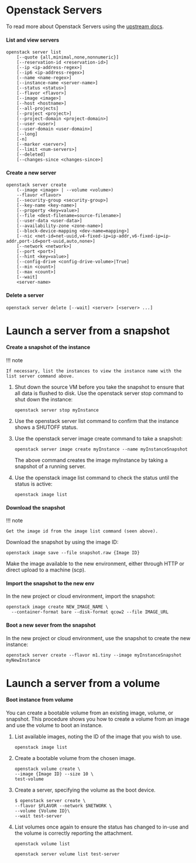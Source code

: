 # Openstack Servers

To read more about Openstack Servers using the [upstream docs](https://docs.openstack.org/python-openstackclient/latest/cli/command-objects/server.html).

#### List and view servers

``` shell
openstack server list
    [--quote {all,minimal,none,nonnumeric}]
    [--reservation-id <reservation-id>]
    [--ip <ip-address-regex>]
    [--ip6 <ip-address-regex>]
    [--name <name-regex>]
    [--instance-name <server-name>]
    [--status <status>]
    [--flavor <flavor>]
    [--image <image>]
    [--host <hostname>]
    [--all-projects]
    [--project <project>]
    [--project-domain <project-domain>]
    [--user <user>]
    [--user-domain <user-domain>]
    [--long]
    [-n]
    [--marker <server>]
    [--limit <num-servers>]
    [--deleted]
    [--changes-since <changes-since>]
```

#### Create a new server

``` shell
openstack server create
    (--image <image> | --volume <volume>)
    --flavor <flavor>
    [--security-group <security-group>]
    [--key-name <key-name>]
    [--property <key=value>]
    [--file <dest-filename=source-filename>]
    [--user-data <user-data>]
    [--availability-zone <zone-name>]
    [--block-device-mapping <dev-name=mapping>]
    [--nic <net-id=net-uuid,v4-fixed-ip=ip-addr,v6-fixed-ip=ip-addr,port-id=port-uuid,auto,none>]
    [--network <network>]
    [--port <port>]
    [--hint <key=value>]
    [--config-drive <config-drive-volume>|True]
    [--min <count>]
    [--max <count>]
    [--wait]
    <server-name>
```

#### Delete a server

``` shell
openstack server delete [--wait] <server> [<server> ...]
```

# Launch a server from a snapshot

#### Create a snapshot of the instance

!!! note

    If necessary, list the instances to view the instance name with the list server command above.

1. Shut down the source VM before you take the snapshot to ensure that all data is flushed to disk. Use the openstack server stop command to shut down the instance:

    ``` shell
    openstack server stop myInstance
    ```

2. Use the openstack server list command to confirm that the instance shows a SHUTOFF status.

3. Use the openstack server image create command to take a snapshot:

    ``` shell
    openstack server image create myInstance --name myInstanceSnapshot
    ```
    The above command creates the image myInstance by taking a snapshot of a running server.

4. Use the openstack image list command to check the status until the status is active:

    ``` shell
    openstack image list
    ```

#### Download the snapshot

!!! note

    Get the image id from the image list command (seen above).

Download the snapshot by using the image ID:

``` shell
openstack image save --file snapshot.raw {Image ID}
```

Make the image available to the new environment, either through HTTP or direct upload to a machine (scp).

#### Import the snapshot to the new env

In the new project or cloud environment, import the snapshot:

``` shell
openstack image create NEW_IMAGE_NAME \
  --container-format bare --disk-format qcow2 --file IMAGE_URL
```

#### Boot a new sever from the snapshot

In the new project or cloud environment, use the snapshot to create the new instance:

``` shell
openstack server create --flavor m1.tiny --image myInstanceSnapshot myNewInstance
```


# Launch a server from a volume

#### Boot instance from volume

You can create a bootable volume from an existing image, volume, or snapshot. This procedure shows you how to create a volume from an image and use the volume to boot an instance.

1. List available images, noting the ID of the image that you wish to use.
    ``` shell
    openstack image list
    ```
2. Create a bootable volume from the chosen image.
    ``` shell
    openstack volume create \
    --image {Image ID} --size 10 \
    test-volume
    ```
3. Create a server, specifying the volume as the boot device.
    ``` shell
    $ openstack server create \
    --flavor $FLAVOR --network $NETWORK \
    --volume {Volume ID}\
    --wait test-server
    ```
4. List volumes once again to ensure the status has changed to in-use and the volume is correctly reporting the attachment.
    ``` shell
    openstack volume list
    ```
    ``` shell
    openstack server volume list test-server
    ```
